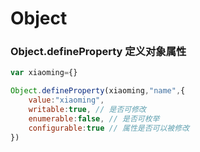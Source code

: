# Object

### Object.defineProperty 定义对象属性

```javascript
var xiaoming={}

Object.defineProperty(xiaoming,"name",{
    value:"xiaoming",
    writable:true, // 是否可修改
    enumerable:false, // 是否可枚举
    configurable:true // 属性是否可以被修改
})

```